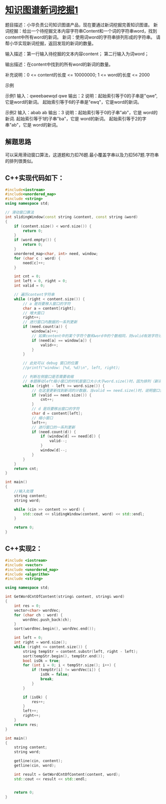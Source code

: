 # [知识图谱新词挖掘1](https://ccf19881030.blog.csdn.net/article/details/129162777)
题目描述：小华负责公司知识图谱产品，现在要通过新词挖掘完善知识图谱。
  新词挖掘：给出一个待挖掘文本内容字符串Content和一个词的字符串word，找到content中所有word的新词。
  新词：使用词word的字符串排列形成的字符串。
  请帮小华实现新词挖掘，返回发现的新词的数量。
  
输入描述：第一行输入待挖掘的文本内容content；
         第二行输入为词word；
        
输出描述：在content中找到的所有word的新词的数量。

补充说明：0 <= content的长度 <= 10000000;
         1 <= word的长度 <= 2000

示例

示例1
输入：qweebaewqd
      qwe
输出：2
说明：起始索引等于0的子串是"qwe",它是word的新词。
     起始索引等于6的子串是"ewq"，它是word的新词。
     
示例2
输入：abab
     ab
输出：3
说明：起始索引等于0的子串"ab"，它是 word的新词.
     起始索引等于1的子串"ba"，它是 word的新词。
     起始索引等于2的字串"ab"，它是 word的新词。
     
## 解题思路
可以采用滑动窗口算法，这道题和力扣76题.最小覆盖字串以及力扣567题.字符串的排列很类似。

## C++实现代码如下：
```cpp
#include<iostream>
#include<unordered_map>
#include <string>
using namespace std;

// 滑动窗口算法
int slidingWindow(const string &content, const string &word)
{
    if (content.size() < word.size()) {
        return 0;
    }
    if (word.empty()) {
        return 0;
    }
    unordered_map<char, int> need, window;
    for (char c : word) {
        need[c]++;
    }

    int cnt = 0;
    int left = 0, right = 0;
    int valid = 0;

    // 遍历content字符串
    while (right < content.size()) {
        // a 是将要移入窗口的字符
        char a = content[right];
        // 增大窗口
        right++;
        // 进行窗口内数据的一系列更新
        if (need.count(a)) {
            window[a]++;
            // 如果content中的某个字符个数和word中的个数相同，则valid有效字符计数器加1
            if (need[a] == window[a]) {
                valid++;
            }
        }

        // 此处可以 debug 窗口的位置
        //printf("window: [%d, %d)\n", left, right);

        // 判断左侧窗口是否需要收缩
        // 本题移动left缩小窗口的时机是窗口大小大于word.size()时，因为排列（新词），显然长度是一样的
        while (right - left >= word.size()) {
            // 在这里更新找到新词的计数器，当valid == need.size()时，说明窗口包含合格的新词
            if (valid == need.size()) {
                cnt++;
            }
            // d 是将要移出窗口的字符
            char d = content[left];
            // 缩小窗口
            left++;
            // 进行窗口的一系列更新
            if (need.count(d)) {
                if (window[d] == need[d]) {
                    valid--;
                }
                window[d]--;
            }
        }
    }
    return cnt;
}

int main()
{
    //输入处理
    string content;
    string word;

    while (cin >> content >> word) {
        std::cout << slidingWindow(content, word) << std::endl;
    }

    return 0;
}
```

## C++实现2：
```cpp
#include <iostream>
#include <vector>
#include <unordered_map>
#include <algorithm>
#include <string>

using namespace std;

int GetWordCntOfContent(string& content, string& word)
{
    int res = 0;
    vector<char> wordVec;
    for (char ch : word) {
        wordVec.push_back(ch);
    }
    sort(wordVec.begin(), wordVec.end());

    int left = 0;
    int right = word.size();
    while (right <= content.size()) {
        string tempStr = content.substr(left, right - left);
        sort(tempStr.begin(), tempStr.end());
        bool isOk = true;
        for (int i = 0; i < tempStr.size(); i++) {
            if (tempStr[i] != wordVec[i]) {
                isOk = false;
                break;
            }
        }

        if (isOk) {
            res++;
        }
        left++;
        right++;
    }
    return res;
}

int main()
{
    string content;
    string word;

    getline(cin, content);
    getline(cin, word);

    int result = GetWordCntOfContent(content, word);
    std::cout << result << std::endl;


    return 0;
}
```


